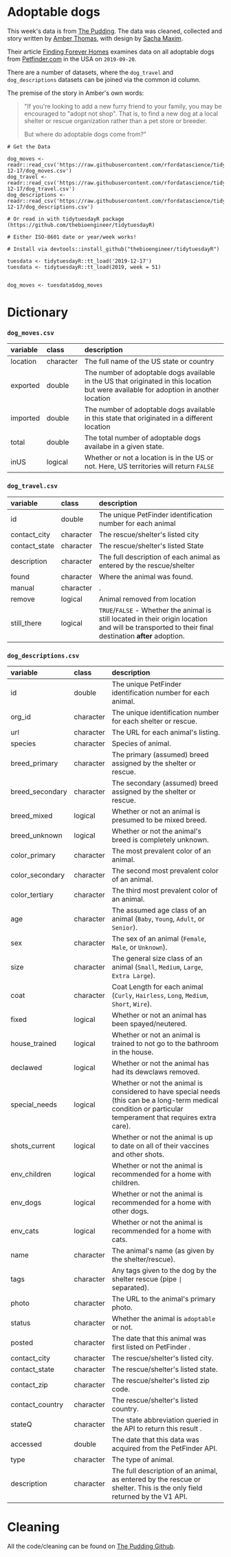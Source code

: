 # Adoptable dogs

This week's data is from [The Pudding](https://github.com/the-pudding/data/blob/master/dog-shelters/README.md). The data was cleaned, collected and story written by [Amber Thomas](https://twitter.com/proquesasker), with design by [Sacha Maxim](https://twitter.com/sacha_maxim).

Their article [Finding Forever Homes](https://pudding.cool/2019/10/shelters/) examines data on all adoptable dogs from [Petfinder.com](https://www.petfinder.com/) in the USA on `2019-09-20`.

There are a number of datasets, where the `dog_travel` and `dog_descriptions` datasets can be joined via the common id column.

The premise of the story in Amber's own words:

> "If you're looking to add a new furry friend to your family, you may be encouraged to "adopt not shop". That is, to find a new dog at a local shelter or rescue organization rather than a pet store or breeder.
> 
> But where do adoptable dogs come from?"


```{r}
# Get the Data

dog_moves <- readr::read_csv('https://raw.githubusercontent.com/rfordatascience/tidytuesday/master/data/2019/2019-12-17/dog_moves.csv')
dog_travel <- readr::read_csv('https://raw.githubusercontent.com/rfordatascience/tidytuesday/master/data/2019/2019-12-17/dog_travel.csv')
dog_descriptions <- readr::read_csv('https://raw.githubusercontent.com/rfordatascience/tidytuesday/master/data/2019/2019-12-17/dog_descriptions.csv')

# Or read in with tidytuesdayR package (https://github.com/thebioengineer/tidytuesdayR)

# Either ISO-8601 date or year/week works!

# Install via devtools::install_github("thebioengineer/tidytuesdayR")

tuesdata <- tidytuesdayR::tt_load('2019-12-17') 
tuesdata <- tidytuesdayR::tt_load(2019, week = 51)


dog_moves <- tuesdata$dog_moves

```

# Dictionary

### `dog_moves.csv`

|variable |class     |description |
|:---|:---|:-----------|
|location |character | The full name of the US state or country|
|exported |double    | The number of adoptable dogs available in the US that originated in this location but were available for adoption in another location|
|imported |double    |The number of adoptable dogs available in this state that originated in a different location|
|total    |double    |The total number of adoptable dogs availabe in a given state. |
|inUS     |logical   |Whether or not a location is in the US or not. Here, US territories will return `FALSE`|

### `dog_travel.csv`

|variable      |class     |description |
|:---|:---|:-----------|
|id  |double    | The unique PetFinder identification number for each animal|
|contact_city  |character | The rescue/shelter's listed city |
|contact_state |character | The rescue/shelter's listed State |
|description   |character |The full description of each animal as entered by the rescue/shelter|
|found         |character | Where the animal was found. |
|manual        |character |. |
|remove        |logical   | Animal removed from location |
|still_there   |logical   | `TRUE`/`FALSE` - Whether the animal is still located in their origin location and will be transported to their final destination **after** adoption. |


### `dog_descriptions.csv`

|variable        |class     |description |
|:---|:---|:-----------|
|id    |double    |The unique PetFinder identification number for each animal. |
|org_id          |character |The unique identification number for each shelter or rescue. |
|url   |character |The URL for each animal's listing. |
|species         |character |Species of animal. |
|breed_primary   |character |The primary (assumed) breed assigned by the shelter or rescue. |
|breed_secondary |character |The secondary (assumed) breed assigned by the shelter or rescue. |
|breed_mixed     |logical   |Whether or not an animal is presumed to be mixed breed. |
|breed_unknown   |logical   |Whether or not the animal's breed is completely unknown. |
|color_primary   |character |The most prevalent color of an animal. |
|color_secondary |character |The second most prevalent color of an animal. |
|color_tertiary  |character |The third most prevalent color of an animal. |
|age   |character |The assumed age class of an animal (`Baby`, `Young`, `Adult`, or `Senior`). |
|sex   |character |The sex of an animal (`Female`, `Male`, or `Unknown`). |
|size  |character |The general size class of an animal (`Small`, `Medium`, `Large`, `Extra Large`). |
|coat  |character |Coat Length for each animal (`Curly`, `Hairless`, `Long`, `Medium`, `Short`, `Wire`). |
|fixed |logical   |Whether or not an animal has been spayed/neutered. |
|house_trained   |logical   |Whether or not an animal is trained to not go to the bathroom in the house. |
|declawed        |logical   |Whether or not the animal has had its dewclaws removed. |
|special_needs   |logical   | Whether or not the animal is considered to have special needs (this can be a long-term medical condition or particular temperament that requires extra care). |
|shots_current   |logical   |Whether or not the animal is up to date on all of their vaccines and other shots. |
|env_children    |logical   |Whether or not the animal is recommended for a home with children. |
|env_dogs        |logical   |Whether or not the animal is recommended for a home with other dogs. |
|env_cats        |logical   |Whether or not the animal is recommended for a home with cats. |
|name  |character |The animal's name (as given by the shelter/rescue). |
|tags  |character |Any tags given to the dog by the shelter rescue (pipe `\|` separated). |
|photo |character |The URL to the animal's primary photo. |
|status          |character |Whether the animal is `adoptable` or not. |
|posted          |character |The date that this animal was first listed on PetFinder . |
|contact_city    |character |The rescue/shelter's listed city. |
|contact_state   |character |The rescue/shelter's listed state. |
|contact_zip     |character |The rescue/shelter's listed zip code. |
|contact_country |character |The rescue/shelter's listed country. |
|stateQ          |character |The state abbreviation queried in the API to return this result . |
|accessed        |double    |The date that this data was acquired from the PetFinder API. |
|type  |character |The type of animal. |
|description     |character |The full description of an animal, as entered by the rescue or shelter. This is the only field returned by the V1 API. |


# Cleaning

All the code/cleaning can be found on [The Pudding Github](https://github.com/the-pudding/data/tree/master/dog-shelters).
